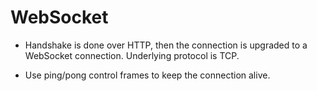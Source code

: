 # WebSocket

- Handshake is done over HTTP, then the connection is upgraded to a WebSocket connection. Underlying protocol is TCP.

- Use ping/pong control frames to keep the connection alive.
